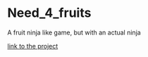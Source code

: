 # Need_4_fruits
A fruit ninja like game, but with an actual ninja

[link to the project](https://github.com/users/shnCanos/projects/1/views/1)
